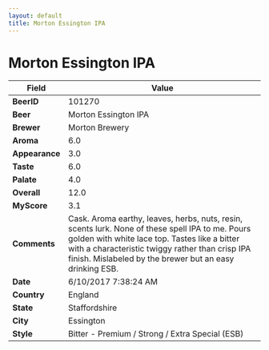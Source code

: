 ```yaml
---
layout: default
title: Morton Essington IPA
---
```


# Morton Essington IPA

| Field         | Value     |
|---------------|-----------|
| **BeerID** | 101270 |
| **Beer** | Morton Essington IPA |
| **Brewer** | Morton Brewery |
| **Aroma** | 6.0 |
| **Appearance** | 3.0 |
| **Taste** | 6.0 |
| **Palate** | 4.0 |
| **Overall** | 12.0 |
| **MyScore** | 3.1 |
| **Comments** | Cask. Aroma earthy, leaves, herbs, nuts, resin, scents lurk. None of these spell IPA to me. Pours golden with white lace top. Tastes like a bitter with a characteristic twiggy rather than crisp IPA finish. Mislabeled by the brewer but an easy drinking ESB. |
| **Date** | 6/10/2017 7:38:24 AM |
| **Country** | England |
| **State** | Staffordshire |
| **City** | Essington |
| **Style** | Bitter - Premium / Strong / Extra Special (ESB) |
